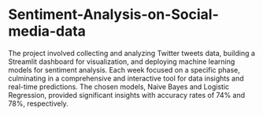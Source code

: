 # Sentiment-Analysis-on-Social-media-data

The project involved collecting and analyzing Twitter tweets data, building a Streamlit dashboard for visualization, and deploying machine learning models for sentiment analysis. Each week focused on a specific phase, culminating in a comprehensive and interactive tool for data insights and real-time predictions. The chosen models, Naive Bayes and Logistic Regression, provided significant insights with accuracy rates of 74% and 78%, respectively.
